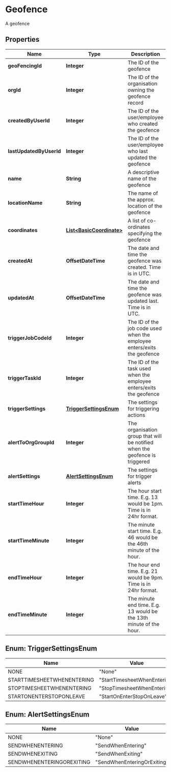 

# Geofence

A geofence
## Properties

Name | Type | Description | Notes
------------ | ------------- | ------------- | -------------
**geoFencingId** | **Integer** | The ID of the geofence |  [optional]
**orgId** | **Integer** | The ID of the organisation owning the geofence record |  [optional]
**createdByUserId** | **Integer** | The ID of the user/employee who created the geofence |  [optional]
**lastUpdatedByUserId** | **Integer** | The ID of the user/employee who last updated the geofence |  [optional]
**name** | **String** | A descriptive name of the geofence |  [optional]
**locationName** | **String** | The name of the approx. location of the geofence |  [optional]
**coordinates** | [**List&lt;BasicCoordinate&gt;**](BasicCoordinate.md) | A list of co-ordinates specifying the geofence |  [optional]
**createdAt** | **OffsetDateTime** | The date and time the geofence was created.  Time is in UTC. |  [optional]
**updatedAt** | **OffsetDateTime** | The date and time the geofence was updated last.  Time is in UTC. |  [optional]
**triggerJobCodeId** | **Integer** | The ID of the job code used when the employee enters/exits the geofence |  [optional]
**triggerTaskId** | **Integer** | The ID of the task used when the employee enters/exits the geofence |  [optional]
**triggerSettings** | [**TriggerSettingsEnum**](#TriggerSettingsEnum) | The settings for triggering actions |  [optional]
**alertToOrgGroupId** | **Integer** | The organisation group that will be notified when the geofence is triggered |  [optional]
**alertSettings** | [**AlertSettingsEnum**](#AlertSettingsEnum) | The settings for trigger alerts |  [optional]
**startTimeHour** | **Integer** | The hour start time. E.g. 13 would be 1pm.  Time is in 24hr format. |  [optional]
**startTimeMinute** | **Integer** | The minute start time.  E.g. 46 would be the 46th minute of the hour. |  [optional]
**endTimeHour** | **Integer** | The hour end time. E.g. 21 would be 9pm.  Time is in 24hr format. |  [optional]
**endTimeMinute** | **Integer** | The minute end time.  E.g. 13 would be the 13th minute of the hour. |  [optional]



## Enum: TriggerSettingsEnum

Name | Value
---- | -----
NONE | &quot;None&quot;
STARTTIMESHEETWHENENTERING | &quot;StartTimesheetWhenEntering&quot;
STOPTIMESHEETWHENENTERING | &quot;StopTimesheetWhenEntering&quot;
STARTONENTERSTOPONLEAVE | &quot;StartOnEnterStopOnLeave&quot;



## Enum: AlertSettingsEnum

Name | Value
---- | -----
NONE | &quot;None&quot;
SENDWHENENTERING | &quot;SendWhenEntering&quot;
SENDWHENEXITING | &quot;SendWhenExiting&quot;
SENDWHENENTERINGOREXITING | &quot;SendWhenEnteringOrExiting&quot;




